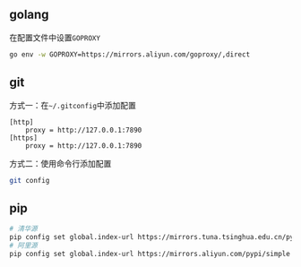 ## golang
在配置文件中设置`GOPROXY`
```bash
go env -w GOPROXY=https://mirrors.aliyun.com/goproxy/,direct
```

## git
方式一：在`~/.gitconfig`中添加配置
```
[http]
    proxy = http://127.0.0.1:7890
[https]
    proxy = http://127.0.0.1:7890
```
方式二：使用命令行添加配置
```bash
git config

```
## pip
```bash
# 清华源
pip config set global.index-url https://mirrors.tuna.tsinghua.edu.cn/pypi/web/simple
# 阿里源
pip config set global.index-url https://mirrors.aliyun.com/pypi/simple
```
